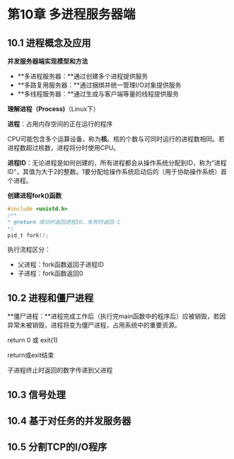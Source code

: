 # 第10章 多进程服务器端

## 10.1 进程概念及应用

**并发服务器端实现模型和方法**

- **多进程服务器：**通过创建多个进程提供服务
- **多路复用服务器：**通过捆绑并统一管理I/O对象提供服务
- **多线程服务器：**通过生成与客户端等量的线程提供服务



**理解进程（Process)**（Linux下）

**进程**：占用内存空间的正在运行的程序

CPU可能包含多个运算设备，称为**核**。核的个数与可同时运行的进程数相同。若进程数超过核数，进程将分时使用CPU。

**进程ID**：无论进程是如何创建的，所有进程都会从操作系统分配到ID，称为“进程ID"，其值为大于2的整数。1要分配给操作系统启动后的（用于协助操作系统）首个进程。

**创建进程fork()函数**

```c
#include <unistd.h>
/**
* @return 成功时返回进程ID，失败时返回-1
*/
pid_t fork();
```

执行流程区分：

- 父进程：fork函数返回子进程ID
- 子进程：fork函数返回0





## 10.2 进程和僵尸进程

**僵尸进程：**进程完成工作后（执行完main函数中的程序后）应被销毁，若因异常未被销毁，进程将变为僵尸进程，占用系统中的重要资源。

return 0   或    exit(1)

return或exit结束

子进程终止时返回的数字传递到父进程



## 10.3 信号处理







## 10.4 基于对任务的并发服务器







## 10.5 分割TCP的I/O程序



